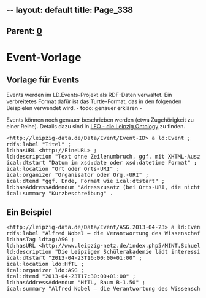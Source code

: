 --
layout: default
title: Page_338
---

## Parent: [0](Page_0)

# Event-Vorlage

<h2 style="text-align: left;">Vorlage für Events</h2>
Events werden im LD.Events-Projekt als RDF-Daten verwaltet. Ein verbreitetes Format dafür ist das Turtle-Format, das in den folgenden Beispielen verwendet wird. - todo: genauer erklären -

Events können noch genauer beschrieben werden (etwa Zugehörigkeit zu einer Reihe). Details dazu sind in <a title="Ontology" href="http://www.leipzig-data.de/ontology/">LEO - die Leipzig Ontology</a> zu finden.
<pre>&lt;http://leipzig-data.de/Data/Event/Event-ID&gt; a ld:Event ;
rdfs:label "Titel" ;
ld:hasURL &lt;http://EineURL&gt; ;
ld:description "Text ohne Zeilenumbruch, ggf. mit XHTML-Auszeichungen" ;
ical:dtstart "Datum im xsd:date oder xsd:datetime Format" ;
ical:location "Ort oder Orts-URI" ;
ical:organizer "Organisator oder Org.-URI" ;
ical:dtend "ggf. Ende, Format wie ical:dtstart" ;
ld:hasAddressAddendum "Adresszusatz (bei Orts-URI, die nicht genau auflöst)" ;
ical:summary "Kurzbeschreibung" .</pre>
<h2 style="text-align: left;"></h2>
<h2 style="text-align: left;">Ein Beispiel</h2>
<pre>&lt;http://leipzig-data.de/Data/Event/ASG.2013-04-23&gt; a ld:Event ;
rdfs:label "Alfred Nobel – die Verantwortung des Wissenschaftlers" ;
ld:hasTag ldtag:ASG ;
ld:hasURL &lt;http://www.leipzig-netz.de/index.php5/MINT.Schuelerakademie.2013-04-23&gt; ;
ld:description "Die Leipziger Schülerakademie lädt interessierte Schülerinnen und Schüler der Oberstufe ein ..." ;
ical:dtstart "2013-04-23T16:00:00+01:00" ;
ical:location ldo:HfTL ;
ical:organizer ldo:ASG ;
ical:dtend "2013-04-23T17:30:00+01:00" ;
ld:hasAddressAddendum "HfTL, Raum B-1.50" ;
ical:summary "Alfred Nobel – die Verantwortung des Wissenschaftlers. Mit Dr. Roland Boran." .</pre>

